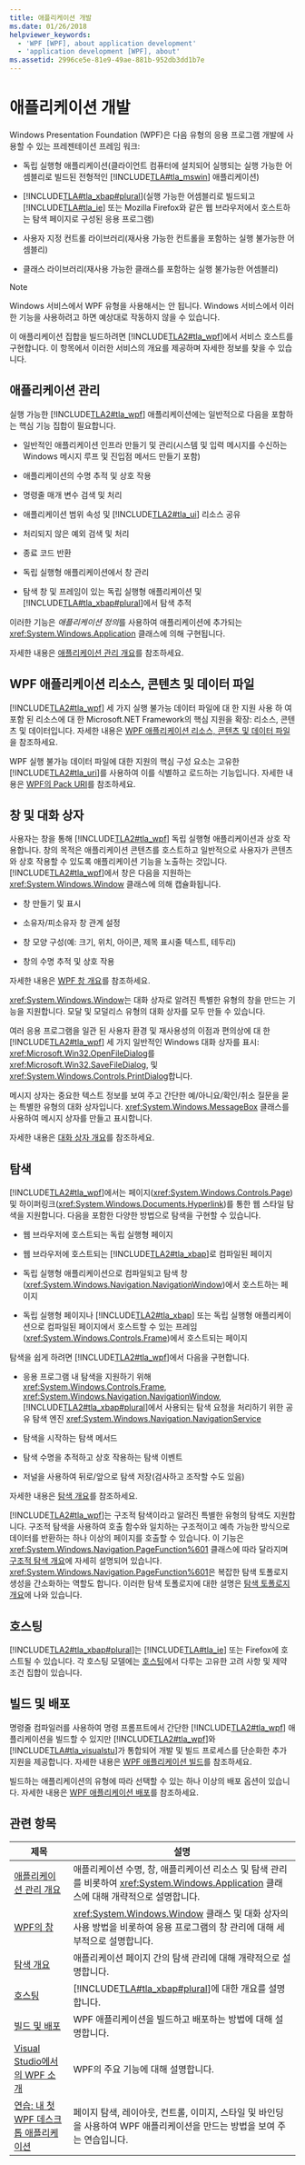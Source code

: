 ```yaml
---
title: 애플리케이션 개발
ms.date: 01/26/2018
helpviewer_keywords:
  - 'WPF [WPF], about application development'
  - 'application development [WPF], about'
ms.assetid: 2996ce5e-81e9-49ae-881b-952db3dd1b7e
---
```

# <a name="application-development"></a>애플리케이션 개발
<a name="introduction"></a> Windows Presentation Foundation (WPF)은 다음 유형의 응용 프로그램 개발에 사용할 수 있는 프레젠테이션 프레임 워크:  
  
-   독립 실행형 애플리케이션(클라이언트 컴퓨터에 설치되어 실행되는 실행 가능한 어셈블리로 빌드된 전형적인 [!INCLUDE[TLA#tla_mswin](../../../../includes/tlasharptla-mswin-md.md)] 애플리케이션)  
  
-   [!INCLUDE[TLA#tla_xbap#plural](../../../../includes/tlasharptla-xbapsharpplural-md.md)](실행 가능한 어셈블리로 빌드되고 [!INCLUDE[TLA#tla_ie](../../../../includes/tlasharptla-ie-md.md)] 또는 Mozilla Firefox와 같은 웹 브라우저에서 호스트하는 탐색 페이지로 구성된 응용 프로그램)  
  
-   사용자 지정 컨트롤 라이브러리(재사용 가능한 컨트롤을 포함하는 실행 불가능한 어셈블리)  
  
-   클래스 라이브러리(재사용 가능한 클래스를 포함하는 실행 불가능한 어셈블리)  
  
> [!NOTE]
>  Windows 서비스에서 WPF 유형을 사용해서는 안 됩니다. Windows 서비스에서 이러한 기능을 사용하려고 하면 예상대로 작동하지 않을 수 있습니다.  
  
 이 애플리케이션 집합을 빌드하려면 [!INCLUDE[TLA2#tla_wpf](../../../../includes/tla2sharptla-wpf-md.md)]에서 서비스 호스트를 구현합니다. 이 항목에서 이러한 서비스의 개요를 제공하며 자세한 정보를 찾을 수 있습니다.  
  

  
<a name="Application_Management"></a>   
## <a name="application-management"></a>애플리케이션 관리  
 실행 가능한 [!INCLUDE[TLA2#tla_wpf](../../../../includes/tla2sharptla-wpf-md.md)] 애플리케이션에는 일반적으로 다음을 포함하는 핵심 기능 집합이 필요합니다.  
  
-   일반적인 애플리케이션 인프라 만들기 및 관리(시스템 및 입력 메시지를 수신하는 Windows 메시지 루프 및 진입점 메서드 만들기 포함)  
  
-   애플리케이션의 수명 추적 및 상호 작용  
  
-   명령줄 매개 변수 검색 및 처리  
  
-   애플리케이션 범위 속성 및 [!INCLUDE[TLA2#tla_ui](../../../../includes/tla2sharptla-ui-md.md)] 리소스 공유  
  
-   처리되지 않은 예외 검색 및 처리  
  
-   종료 코드 반환  
  
-   독립 실행형 애플리케이션에서 창 관리  
  
-   탐색 창 및 프레임이 있는 독립 실행형 애플리케이션 및 [!INCLUDE[TLA#tla_xbap#plural](../../../../includes/tlasharptla-xbapsharpplural-md.md)]에서 탐색 추적  
  
 이러한 기능은 *애플리케이션 정의*를 사용하여 애플리케이션에 추가되는 <xref:System.Windows.Application> 클래스에 의해 구현됩니다.  
  
 자세한 내용은 [애플리케이션 관리 개요](application-management-overview.md)를 참조하세요.  
  
<a name="WPF_Application_Resource__Content__and_Data_Files"></a>   
## <a name="wpf-application-resource-content-and-data-files"></a>WPF 애플리케이션 리소스, 콘텐츠 및 데이터 파일  
 [!INCLUDE[TLA2#tla_wpf](../../../../includes/tla2sharptla-wpf-md.md)] 세 가지 실행 불가능 데이터 파일에 대 한 지원 사용 하 여 포함 된 리소스에 대 한 Microsoft.NET Framework의 핵심 지원을 확장: 리소스, 콘텐츠 및 데이터입니다. 자세한 내용은 [WPF 애플리케이션 리소스, 콘텐츠 및 데이터 파일](wpf-application-resource-content-and-data-files.md)을 참조하세요.  
  
 WPF 실행 불가능 데이터 파일에 대한 지원의 핵심 구성 요소는 고유한 [!INCLUDE[TLA2#tla_uri](../../../../includes/tla2sharptla-uri-md.md)]를 사용하여 이를 식별하고 로드하는 기능입니다. 자세한 내용은 [WPF의 Pack URI](pack-uris-in-wpf.md)를 참조하세요.  
  
<a name="Windows_and_Dialog_Boxes"></a>   
## <a name="windows-and-dialog-boxes"></a>창 및 대화 상자  
 사용자는 창을 통해 [!INCLUDE[TLA2#tla_wpf](../../../../includes/tla2sharptla-wpf-md.md)] 독립 실행형 애플리케이션과 상호 작용합니다. 창의 목적은 애플리케이션 콘텐츠를 호스트하고 일반적으로 사용자가 콘텐츠와 상호 작용할 수 있도록 애플리케이션 기능을 노출하는 것입니다. [!INCLUDE[TLA2#tla_wpf](../../../../includes/tla2sharptla-wpf-md.md)]에서 창은 다음을 지원하는 <xref:System.Windows.Window> 클래스에 의해 캡슐화됩니다.  
  
-   창 만들기 및 표시  
  
-   소유자/피소유자 창 관계 설정  
  
-   창 모양 구성(예: 크기, 위치, 아이콘, 제목 표시줄 텍스트, 테두리)  
  
-   창의 수명 추적 및 상호 작용  
  
 자세한 내용은 [WPF 창 개요](wpf-windows-overview.md)를 참조하세요.  
  
 <xref:System.Windows.Window>는 대화 상자로 알려진 특별한 유형의 창을 만드는 기능을 지원합니다. 모달 및 모덜리스 유형의 대화 상자를 모두 만들 수 있습니다.  
  
 여러 응용 프로그램을 일관 된 사용자 환경 및 재사용성의 이점과 편의상에 대 한 [!INCLUDE[TLA2#tla_wpf](../../../../includes/tla2sharptla-wpf-md.md)] 세 가지 일반적인 Windows 대화 상자를 표시: <xref:Microsoft.Win32.OpenFileDialog>를 <xref:Microsoft.Win32.SaveFileDialog>, 및 <xref:System.Windows.Controls.PrintDialog>합니다.  
  
 메시지 상자는 중요한 텍스트 정보를 보여 주고 간단한 예/아니요/확인/취소 질문을 묻는 특별한 유형의 대화 상자입니다. <xref:System.Windows.MessageBox> 클래스를 사용하여 메시지 상자를 만들고 표시합니다.  
  
 자세한 내용은 [대화 상자 개요](dialog-boxes-overview.md)를 참조하세요.  
  
<a name="Navigation"></a>   
## <a name="navigation"></a>탐색  
 [!INCLUDE[TLA2#tla_wpf](../../../../includes/tla2sharptla-wpf-md.md)]에서는 페이지(<xref:System.Windows.Controls.Page>) 및 하이퍼링크(<xref:System.Windows.Documents.Hyperlink>)를 통한 웹 스타일 탐색을 지원합니다. 다음을 포함한 다양한 방법으로 탐색을 구현할 수 있습니다.  
  
-   웹 브라우저에 호스트되는 독립 실행형 페이지  
  
-   웹 브라우저에 호스트되는 [!INCLUDE[TLA2#tla_xbap](../../../../includes/tla2sharptla-xbap-md.md)]로 컴파일된 페이지  
  
-   독립 실행형 애플리케이션으로 컴파일되고 탐색 창(<xref:System.Windows.Navigation.NavigationWindow>)에서 호스트하는 페이지  
  
-   독립 실행형 페이지나 [!INCLUDE[TLA2#tla_xbap](../../../../includes/tla2sharptla-xbap-md.md)] 또는 독립 실행형 애플리케이션으로 컴파일된 페이지에서 호스트할 수 있는 프레임(<xref:System.Windows.Controls.Frame>)에서 호스트되는 페이지  
  
 탐색을 쉽게 하려면 [!INCLUDE[TLA2#tla_wpf](../../../../includes/tla2sharptla-wpf-md.md)]에서 다음을 구현합니다.  
  
-   응용 프로그램 내 탐색을 지원하기 위해 <xref:System.Windows.Controls.Frame>, <xref:System.Windows.Navigation.NavigationWindow>, [!INCLUDE[TLA2#tla_xbap#plural](../../../../includes/tla2sharptla-xbapsharpplural-md.md)]에서 사용되는 탐색 요청을 처리하기 위한 공유 탐색 엔진 <xref:System.Windows.Navigation.NavigationService>  
  
-   탐색을 시작하는 탐색 메서드  
  
-   탐색 수명을 추적하고 상호 작용하는 탐색 이벤트  
  
-   저널을 사용하여 뒤로/앞으로 탐색 저장(검사하고 조작할 수도 있음)  
  
 자세한 내용은 [탐색 개요](navigation-overview.md)를 참조하세요.  
  
 [!INCLUDE[TLA2#tla_wpf](../../../../includes/tla2sharptla-wpf-md.md)]는 구조적 탐색이라고 알려진 특별한 유형의 탐색도 지원합니다. 구조적 탐색을 사용하여 호출 함수와 일치하는 구조적이고 예측 가능한 방식으로 데이터를 반환하는 하나 이상의 페이지를 호출할 수 있습니다. 이 기능은 <xref:System.Windows.Navigation.PageFunction%601> 클래스에 따라 달라지며 [구조적 탐색 개요](structured-navigation-overview.md)에 자세히 설명되어 있습니다. <xref:System.Windows.Navigation.PageFunction%601>은 복잡한 탐색 토폴로지 생성을 간소화하는 역할도 합니다. 이러한 탐색 토폴로지에 대한 설명은 [탐색 토폴로지 개요](navigation-topologies-overview.md)에 나와 있습니다.  
  
<a name="Hosting"></a>   
## <a name="hosting"></a>호스팅  
 [!INCLUDE[TLA2#tla_xbap#plural](../../../../includes/tla2sharptla-xbapsharpplural-md.md)]는 [!INCLUDE[TLA#tla_ie](../../../../includes/tlasharptla-ie-md.md)] 또는 Firefox에 호스트될 수 있습니다. 각 호스팅 모델에는 [호스팅](hosting-wpf-applications.md)에서 다루는 고유한 고려 사항 및 제약 조건 집합이 있습니다.  
  
<a name="Build_and_Deploy"></a>   
## <a name="build-and-deploy"></a>빌드 및 배포  
 명령줄 컴파일러를 사용하여 명령 프롬프트에서 간단한 [!INCLUDE[TLA2#tla_wpf](../../../../includes/tla2sharptla-wpf-md.md)] 애플리케이션을 빌드할 수 있지만 [!INCLUDE[TLA2#tla_wpf](../../../../includes/tla2sharptla-wpf-md.md)]와 [!INCLUDE[TLA#tla_visualstu](../../../../includes/tlasharptla-visualstu-md.md)]가 통합되어 개발 및 빌드 프로세스를 단순화한 추가 지원을 제공합니다. 자세한 내용은 [WPF 애플리케이션 빌드](building-a-wpf-application-wpf.md)를 참조하세요.  
  
 빌드하는 애플리케이션의 유형에 따라 선택할 수 있는 하나 이상의 배포 옵션이 있습니다. 자세한 내용은 [WPF 애플리케이션 배포](deploying-a-wpf-application-wpf.md)를 참조하세요.  
  
<a name="related_topics"></a>   
## <a name="related-topics"></a>관련 항목  
  
|제목|설명|  
|-----------|-----------------|  
|[애플리케이션 관리 개요](application-management-overview.md)|애플리케이션 수명, 창, 애플리케이션 리소스 및 탐색 관리를 비롯하여 <xref:System.Windows.Application> 클래스에 대해 개략적으로 설명합니다.|  
|[WPF의 창](windows-in-wpf-applications.md)|<xref:System.Windows.Window> 클래스 및 대화 상자의 사용 방법을 비롯하여 응용 프로그램의 창 관리에 대해 세부적으로 설명합니다.|  
|[탐색 개요](navigation-overview.md)|애플리케이션 페이지 간의 탐색 관리에 대해 개략적으로 설명합니다.|  
|[호스팅](hosting-wpf-applications.md)|[!INCLUDE[TLA#tla_xbap#plural](../../../../includes/tlasharptla-xbapsharpplural-md.md)]에 대한 개요를 설명합니다.|  
|[빌드 및 배포](building-and-deploying-wpf-applications.md)|WPF 애플리케이션을 빌드하고 배포하는 방법에 대해 설명합니다.|  
|[Visual Studio에서의 WPF 소개](../getting-started/introduction-to-wpf-in-vs.md)|WPF의 주요 기능에 대해 설명합니다.|  
|[연습: 내 첫 WPF 데스크톱 애플리케이션](../getting-started/walkthrough-my-first-wpf-desktop-application.md)|페이지 탐색, 레이아웃, 컨트롤, 이미지, 스타일 및 바인딩을 사용하여 WPF 애플리케이션을 만드는 방법을 보여 주는 연습입니다.|
